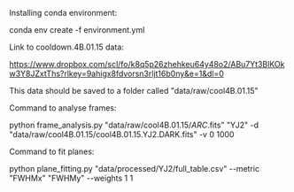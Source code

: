 Installing conda environment:

conda env create -f environment.yml

Link to cooldown.4B.01.15 data:

https://www.dropbox.com/scl/fo/k8q5p26zhehkeu64y48o2/ABu7Yt3BlKOkw3Y8JZxtThs?rlkey=9ahigx8fdvorsn3rljt16b0ny&e=1&dl=0

This data should be saved to a folder called "data/raw/cool4B.01.15"

Command to analyse frames:

python frame_analysis.py "data/raw/cool4B.01.15/*ARC*.fits" "YJ2" -d "data/raw/cool4B.01.15/cool4B.01.15.YJ2.DARK.fits" -v 0 1000

Command to fit planes:

python plane_fitting.py "data/processed/YJ2/full_table.csv" --metric "FWHMx" "FWHMy" --weights 1 1